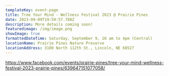 ```yaml
---
templateKey: event-page
title: Tree Your Mind - Wellness Festival 2023 @ Prairie Pines
date: 2023-09-09T19:59:57.788Z
description: More details coming soon!
featuredimage: /img/image.png
showImage: true
formattedDateTime: Saturday, September 9, 10 am to 4pm (Central)
locationName: Prairie Pines Nature Preserve
locationAddress: 3100 North 112th St., Lincoln, NE 68527
---
```

https://www.facebook.com/events/prairie-pines/tree-your-mind-wellness-festival-2023-prairie-pines/639647151077058/
